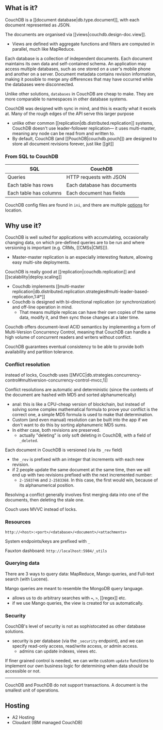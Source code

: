 
## What is it?
CouchDB is a [[document database|db.type.document]], with each document represented as JSON. 

The documents are organised via [[views|couchdb.design-doc.view]]. 
- Views are defined with aggregate functions and filters are computed in parallel, much like MapReduce.

Each database is a collection of independent documents. Each document maintains its own data and self-contained schema. An application may access multiple databases, such as one stored on a user's mobile phone and another on a server. Document metadata contains revision information, making it possible to merge any differences that may have occurred while the databases were disconnected.

Unlike other solutions, `databases` in CouchDB are cheap to make. They are more comparable to namespaces in other database systems.

CouchDB was designed with sync in mind, and this is exactly what it excels at. Many of the rough edges of the API serve this larger purpose
- unlike other common [[replication|db.distributed.replication]] systems, CouchDB doesn't use leader-follower replication— it uses multi-master, meaning any node can be read from and written to.
- By default, CouchDB (and [[PouchDB|couchdb.pouch]]) are designed to store all document revisions forever, just like [[git]]

### From SQL to CouchDB
| SQL                    | CouchDB                      |
|------------------------|------------------------------|
| Queries                | HTTP requests with JSON      |
| Each table has rows    | Each database has documents  |
| Each table has columns | Each document has fields     |

CouchDB config files are found in `ini`, and there are multiple [options](https://docs.couchdb.org/en/3.2.0/config/intro.html#configuration-files) for location.

## Why use it?
CouchDB is well suited for applications with accumulating, occasionally changing data, on which pre-defined queries are to be run and where versioning is important (e.g. CRMs, [[CMSs|CMS]]). 
- Master-master replication is an especially interesting feature, allowing easy multi-site deployments.

CouchDB is really good at [[replication|couchdb.replication]] and [[scalability|deploy.scaling]]
- Couchdb implements [[multi-master replication|db.distributed.replication.strategies#multi-leader-based-replication,1:#*]]
- Couchdb is designed with bi-directional replication (or synchronization) and off-line operation in mind. 
    - That means multiple replicas can have their own copies of the same data, modify it, and then sync those changes at a later time.

Couchdb offers document-level ACID semantics by implementing a form of Multi-Version Concurrency Control, meaning that CouchDB can handle a high volume of concurrent readers and writers without conflict.

CouchDB guarantees eventual consistency to be able to provide both availability and partition tolerance.

### Conflict resolution
instead of locks, Couchdb uses [[MVCC|db.strategies.concurrency-control#multiversion-concurrency-control-mvcc,1]]

Conflict resolutions are automatic and deterministic (since the contents of the document are hashed with MD5 and sorted alphanumerically)
- anal: this is like a CPU-cheap version of blockchain, but instead of solving some complex mathematical formula to prove your conflict is the correct one, a simple MD5 formula is used to make that determination.
- Custom (and even manual) resolution can be built into the app if we don't want to do this by sorting alphanumeric MD5 sums.
- In either case, both revisions are preserved.
    - actually "deleting" is only soft deleting in CouchDB, with a field of `_deleted`.

Each document in CouchDB is versioned (via its `_rev` field)
- the `_rev` is prefixed with an integer that increments with each new revision.
- if 2 people update the same document at the same time, then we will end up with two revisions prefixed with the next incremented number:
    - `2-1583746` and `2-2583368`. In this case, the first would win, because of its alphanumerical position.

Resolving a conflict generally involves first merging data into one of the documents, then deleting the stale one.

Couch uses MVVC instead of locks.

### Resources
`http://<host>:<port>/<database>/<document>/<attachments>`

System endpoints/keys are prefixed with `_`

Fauxton dashboard: `http://localhost:5984/_utils`

### Querying data
There are 3 ways to query data: MapReduce, Mango queries, and Full-text search (with Lucene).

Mango queries are meant to resemble the MongoDB query language.
- allows us to do arbitrary searches with `=`, `>`, [[regex]] etc.
- if we use Mango queries, the view is created for us automatically.

### Security
CouchDB's level of security is not as sophistocated as other database solutions.
- security is per database (via the `_security` endpoint), and we can specify read-only access, read/write access, or admin access.
    - admins can update indexes, views etc.

If finer grained control is needed, we can write custom `update` functions to implement our own business logic for determining when data should be accessible or not.

* * *

CouchDB and PouchDB do not support transactions. A document is the smallest unit of operations.

## Hosting
- A2 Hosting
- Cloudant (IBM managed CouchDB)